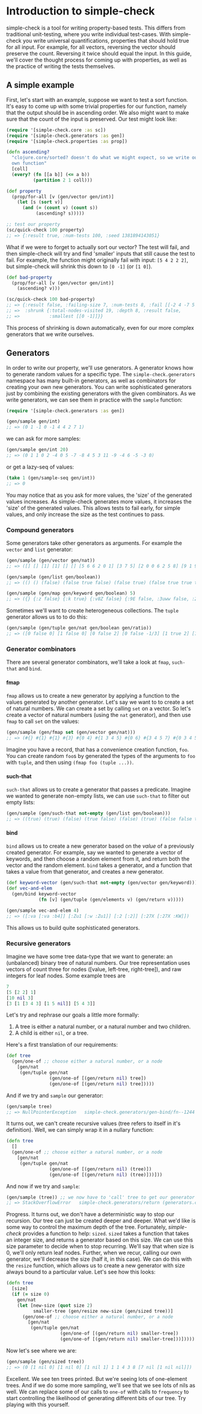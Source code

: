 # Introduction to simple-check

simple-check is a tool for writing property-based tests. This differs from
traditional unit-testing, where you write individual test-cases. With
simple-check you write universal quantifications, properties that should hold
true for all input. For example, for all vectors, reversing the vector should
preserve the count. Reversing it twice should equal the input. In this guide,
we'll cover the thought process for coming up with properties, as well as the
practice of writing the tests themselves.

## A simple example

First, let's start with an example, suppose we want to test a sort function.
It's easy to come up with some trivial properties for our function, namely that
the output should be in ascending order. We also might want to make sure that
the count of the input is preserved. Our test might look like:

```clojure
(require '[simple-check.core :as sc])
(require '[simple-check.generators :as gen])
(require '[simple-check.properties :as prop])

(defn ascending?
  "clojure.core/sorted? doesn't do what we might expect, so we write our
  own function"
  [coll]
  (every? (fn [[a b]] (<= a b))
          (partition 2 1 coll)))

(def property
  (prop/for-all [v (gen/vector gen/int)]
    (let [s (sort v)]
      (and (= (count v) (count s))
           (ascending? s)))))

;; test our property
(sc/quick-check 100 property)
;; => {:result true, :num-tests 100, :seed 1381894143051}
```

What if we were to forget to actually sort our vector? The test will fail, and
then simple-check will try and find 'smaller' inputs that still cause the test
to fail. For example, the function might originally fail with input:
`[5 4 2 2 2]`, but simple-check will shrink this down to `[0 -1]` (or `[1 0]`).

```clojure
(def bad-property
  (prop/for-all [v (gen/vector gen/int)]
    (ascending? v)))

(sc/quick-check 100 bad-property)
;; => {:result false, :failing-size 7, :num-tests 8, :fail [[-2 4 -7 5 -2 7 -4]],
;; =>  :shrunk {:total-nodes-visited 19, :depth 8, :result false,
;; =>           :smallest [[0 -1]]}}
```

This process of shrinking is down automatically, even for our more complex
generators that we write ourselves.

## Generators

In order to write our property, we'll use generators. A generator knows how to
generate random values for a specific type. The `simple-check.generators`
namespace has many built-in generators, as well as combinators for creating
your own new generators. You can write sophisticated generators just by
combining the existing generators with the given combinators. As we write
generators, we can see them in practice with the `sample` function:

```clojure
(require '[simple-check.generators :as gen])

(gen/sample gen/int)
;; => (0 1 -1 0 -1 4 4 2 7 1)
```

we can ask for more samples:

```clojure
(gen/sample gen/int 20)
;; => (0 1 1 0 2 -4 0 5 -7 -8 4 5 3 11 -9 -4 6 -5 -3 0)
```

or get a lazy-seq of values:


```clojure
(take 1 (gen/sample-seq gen/int))
;; => 0
```

You may notice that as you ask for more values, the 'size' of the generated
values increases. As simple-check generates more values, it increases the
'size' of the generated values. This allows tests to fail early, for simple
values, and only increase the size as the test continues to pass.

### Compound generators

Some generators take other generators as arguments. For example the `vector`
and `list` generator:


```clojure
(gen/sample (gen/vector gen/nat))
;; => ([] [] [1] [1] [] [] [5 6 6 2 0 1] [3 7 5] [2 0 0 6 2 5 8] [9 1 9 3 8 3 5])

(gen/sample (gen/list gen/boolean))
;; => (() () (false) (false true false) (false true) (false true true true) (true) (false false true true) () (true))

(gen/sample (gen/map gen/keyword gen/boolean) 5)
;; => ({} {:z false} {:k true} {:v8Z false} {:9E false, :3uww false, :2s true})
```

Sometimes we'll want to create heterogeneous collections. The `tuple` generator
allows us to to do this:

```clojure
(gen/sample (gen/tuple gen/nat gen/boolean gen/ratio))
;; => ([0 false 0] [1 false 0] [0 false 2] [0 false -1/3] [1 true 2] [1 false 0] [2 false 3/5] [3 true -1] [3 true -5/3] [6 false 9/5])
```

### Generator combinators

There are several generator combinators, we'll take a look at `fmap`,
`such-that` and `bind`.

#### fmap

`fmap` allows us to create a new generator by applying a function to the
values generated by another generator. Let's say we want to to create a set of
natural numbers. We can create a set by calling `set` on a vector. So let's
create a vector of natural numbers (using the `nat` generator), and then use
`fmap` to call `set` on the values:

```clojure
(gen/sample (gen/fmap set (gen/vector gen/nat)))
;; => (#{} #{1} #{1} #{3} #{0 4} #{1 3 4 5} #{0 6} #{3 4 5 7} #{0 3 4 5 7} #{1 5})
```

Imagine you have a record, that has a convenience creation function, `foo`. You
can create random `foo`s by generated the types of the arguments to `foo` with
`tuple`, and then using `(fmap foo (tuple ...))`.

#### such-that

`such-that` allows us to create a generator that passes a predicate. Imagine we
wanted to generate non-empty lists, we can use `such-that` to filter out empty
lists:

```clojure
(gen/sample (gen/such-that not-empty (gen/list gen/boolean)))
;; => ((true) (true) (false) (true false) (false) (true) (false false true true) (false) (true) (false))
```

#### bind

`bind` allows us to create a new generator based on the _value_ of a previously
created generator. For example, say we wanted to generate a vector of keywords,
and then choose a random element from it, and return both the vector and the
random element. `bind` takes a generator, and a function that takes a value
from that generator, and creates a new generator.

```clojure
(def keyword-vector (gen/such-that not-empty (gen/vector gen/keyword)))
(def vec-and-elem
  (gen/bind keyword-vector
            (fn [v] (gen/tuple (gen/elements v) (gen/return v)))))

(gen/sample vec-and-elem 4)
;; => ([:va [:va :b4]] [:Zu1 [:w :Zu1]] [:2 [:2]] [:27X [:27X :KW]])
```

This allows us to build quite sophisticated generators.

### Recursive generators

Imagine we have some tree data-type that we want to generate: an (unbalanced)
binary tree of natural numbers. Our tree representation uses vectors of count
three for nodes ([value, left-tree, right-tree]), and raw integers for leaf
nodes. Some example trees are

```clojure
7
[5 [2 2] 1]
[10 nil 3]
[3 [1 [3 4 3] [1 5 nil]] [5 4 3]]
```

Let's try and rephrase our goals a little more formally:

1. A tree is either a natural number, or a natural number and two children.
2. A child is either `nil`, or a tree.

Here's a first translation of our requirements:

```clojure
(def tree
  (gen/one-of ;; choose either a natural number, or a node
    [gen/nat
     (gen/tuple gen/nat
                (gen/one-of [(gen/return nil) tree])
                (gen/one-of [(gen/return nil) tree]))))
```

And if we try and `sample` our generator:

```clojure
(gen/sample tree)
;; => NullPointerException   simple-check.generators/gen-bind/fn--1244 (generators.clj:147)
```

It turns out, we can't create recursive values (tree refers to itself in it's
definition). Well, we can simply wrap it in a nullary function:

```clojure
(defn tree
  []
  (gen/one-of ;; choose either a natural number, or a node
    [gen/nat
     (gen/tuple gen/nat
                (gen/one-of [(gen/return nil) (tree)])
                (gen/one-of [(gen/return nil) (tree)]))]))
```

And now if we try and `sample`:

```clojure
(gen/sample (tree)) ;; we now have to 'call' tree to get our generator
;; => StackOverflowError   simple-check.generators/return (generators.clj:161)
```

Progress. It turns out, we don't have a deterministic way to stop our
recursion. Our tree can just be created deeper and deeper. What we'd like is
some way to control the maximum depth of the tree. Fortunately, _simple-check_
provides a function to help: `sized`. `sized` takes a function that takes an
integer size, and returns a generator based on this size. We can use this size
parameter to decide when to stop recurring. We'll say that when size is 0,
we'll only return leaf nodes. Further, when we recur, calling our own
generator, we'll decrease the size (half it, in this case). We can do this
with the `resize` function, which allows us to create a new generator with
size always bound to a particular value. Let's see how this looks:

```clojure
(defn tree
  [size]
  (if (= size 0)
    gen/nat
    (let [new-size (quot size 2)
          smaller-tree (gen/resize new-size (gen/sized tree))]
      (gen/one-of ;; choose either a natural number, or a node
        [gen/nat
         (gen/tuple gen/nat
                    (gen/one-of [(gen/return nil) smaller-tree])
                    (gen/one-of [(gen/return nil) smaller-tree]))]))))
```

Now let's see where we are:

```clojure
(gen/sample (gen/sized tree))
;; => (0 [1 nil 0] [1 nil 0] [1 nil 1] 1 1 4 3 8 [7 nil [1 nil nil]])
```

Excellent. We see ten trees printed. But we're seeing lots of one-element
trees. And if we do some more sampling, we'll see that we see lots of nils as
well. We can replace some of our calls to `one-of` with calls to `frequency`
to start controlling the likelihood of generating different bits of our tree.
Try playing with this yourself.
